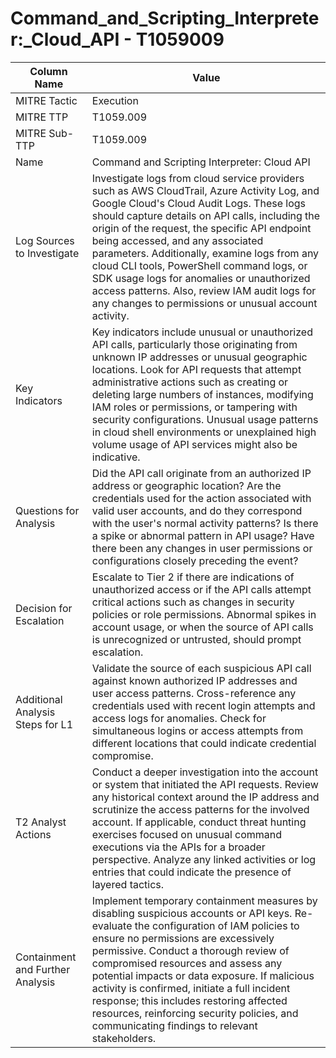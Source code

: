 # Command_and_Scripting_Interpreter:_Cloud_API - T1059009

| Column Name | Value |
|-------------|-------|
| MITRE Tactic | Execution |
| MITRE TTP | T1059.009 |
| MITRE Sub-TTP | T1059.009 |
| Name | Command and Scripting Interpreter: Cloud API |
| Log Sources to Investigate | Investigate logs from cloud service providers such as AWS CloudTrail, Azure Activity Log, and Google Cloud's Cloud Audit Logs. These logs should capture details on API calls, including the origin of the request, the specific API endpoint being accessed, and any associated parameters. Additionally, examine logs from any cloud CLI tools, PowerShell command logs, or SDK usage logs for anomalies or unauthorized access patterns. Also, review IAM audit logs for any changes to permissions or unusual account activity. |
| Key Indicators | Key indicators include unusual or unauthorized API calls, particularly those originating from unknown IP addresses or unusual geographic locations. Look for API requests that attempt administrative actions such as creating or deleting large numbers of instances, modifying IAM roles or permissions, or tampering with security configurations. Unusual usage patterns in cloud shell environments or unexplained high volume usage of API services might also be indicative. |
| Questions for Analysis | Did the API call originate from an authorized IP address or geographic location? Are the credentials used for the action associated with valid user accounts, and do they correspond with the user's normal activity patterns? Is there a spike or abnormal pattern in API usage? Have there been any changes in user permissions or configurations closely preceding the event? |
| Decision for Escalation | Escalate to Tier 2 if there are indications of unauthorized access or if the API calls attempt critical actions such as changes in security policies or role permissions. Abnormal spikes in account usage, or when the source of API calls is unrecognized or untrusted, should prompt escalation. |
| Additional Analysis Steps for L1 | Validate the source of each suspicious API call against known authorized IP addresses and user access patterns. Cross-reference any credentials used with recent login attempts and access logs for anomalies. Check for simultaneous logins or access attempts from different locations that could indicate credential compromise. |
| T2 Analyst Actions | Conduct a deeper investigation into the account or system that initiated the API requests. Review any historical context around the IP address and scrutinize the access patterns for the involved account. If applicable, conduct threat hunting exercises focused on unusual command executions via the APIs for a broader perspective. Analyze any linked activities or log entries that could indicate the presence of layered tactics. |
| Containment and Further Analysis | Implement temporary containment measures by disabling suspicious accounts or API keys. Re-evaluate the configuration of IAM policies to ensure no permissions are excessively permissive. Conduct a thorough review of compromised resources and assess any potential impacts or data exposure. If malicious activity is confirmed, initiate a full incident response; this includes restoring affected resources, reinforcing security policies, and communicating findings to relevant stakeholders. |
